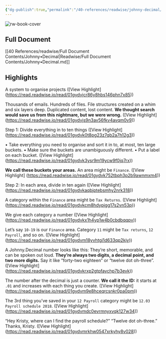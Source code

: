 ```yaml
---
{"dg-publish":true,"permalink":"/40-references/readwise/johnny-decimal/","tags":["rw/articles"]}
---
```


![rw-book-cover](https://johnnydecimal.com/icons/icon-192x192.png)

## Full Document
[[40 References/readwise/Full Document Contents/Johnny•Decimal\|Readwise/Full Document Contents/Johnny•Decimal.md]]

## Highlights
A system to 
organise projects ([View Highlight] (https://read.readwise.io/read/01gydvjcr86y8hbs146phn7x85))


Thousands of emails. Hundreds of files. File structures created on a whim and six layers deep. Duplicated content, lost content. **We thought search would save us from this nightmare, but we were wrong.** ([View Highlight] (https://read.readwise.io/read/01gydvjs9n3av56fkv4avqm0v9))


Step 1: Divide everything in to ten things ([View Highlight] (https://read.readwise.io/read/01gydvk0t8pg23z7qb2a7h12g3))


• Take everything you need to organise and sort it in to, at most, ten large buckets.
• Make sure the buckets are unambiguously different.
• Put a label on each bucket. ([View Highlight] (https://read.readwise.io/read/01gydvk3ysr9m19ycw9f0jq7rx))


**We call these buckets your areas.** An area might be `Finance`. ([View Highlight] (https://read.readwise.io/read/01gydvk752tbph3p2b9awnmxm4))


Step 2: In each area, divide in ten again ([View Highlight] (https://read.readwise.io/read/01gydvkaqbjptebsmhy2nrk318))


A category within the `Finance` area might be `Tax Returns`. ([View Highlight] (https://read.readwise.io/read/01gydvkcm8hdypjgg17s2vn53p))


We give each category a number ([View Highlight] (https://read.readwise.io/read/01gydvkx1h4yp1w4b0cbdbqqpv))


Let’s say `10-19` is our `Finance` area. Category `11` might be `Tax returns`, `12 Payroll`, and so on. ([View Highlight] (https://read.readwise.io/read/01gydvm18yvhtgj1d633qp2kjy))


A Johnny.Decimal number looks like this:
They’re short, memorable, and can be spoken out loud. **They’re always two digits, a decimal point, and two more digits.**
Say it like “forty-two eighteen” or “twelve dot oh-three”. ([View Highlight] (https://read.readwise.io/read/01gydvkrxp2gtpfaychp7b3evk))


The number after the decimal is just a counter. **We call it the ID:** it starts at `.01` and increases with each thing you create. ([View Highlight] (https://read.readwise.io/read/01gydvm9e8hceqrcsnkr0pa0pm))


The 3rd thing you’ve saved in your `12 Payroll` category might be `12.03 Payroll schedule 2018`. ([View Highlight] (https://read.readwise.io/read/01gydvmdc0evrmnyxvqk127w34))


“Hey Kristy, where can I find the payroll schedule?” 
“Twelve dot oh-three.”
Thanks, Kristy. ([View Highlight] (https://read.readwise.io/read/01gydvmrkhw0547xrkyhy8v028))


